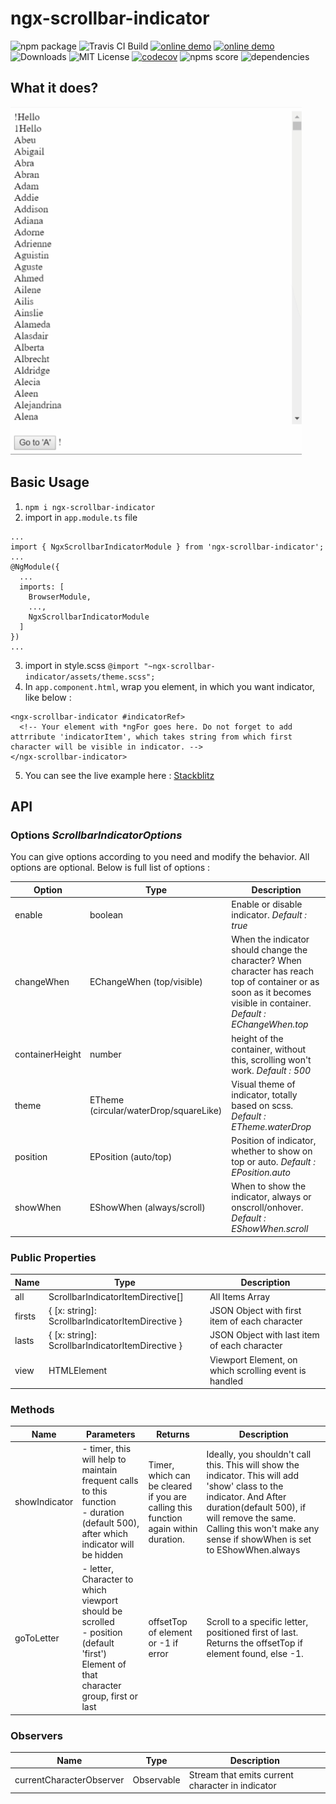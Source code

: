 # ngx-scrollbar-indicator
![npm package](https://badge.fury.io/js/ngx-scrollbar-indicator.svg "npm package")
![Travis CI Build](https://travis-ci.com/shhdharmen/ngx-scrollbar-indicator.svg?branch=master "Travis-CI Build")
[![online demo](https://img.shields.io/badge/github--pages-online-blue.svg)](https://shhdharmen.github.io/ngx-scrollbar-indicator/ "online demo")
[![online demo](https://img.shields.io/badge/stackblitz-online-blue.svg)](https://stackblitz.com/edit/ngx-scrollbar-indicator-basic?file=src/app/app.component.html "online demo")
![Downloads](https://img.shields.io/npm/dt/ngx-scrollbar-indicator.svg "Total Downloads")
![MIT License](https://img.shields.io/npm/l/ngx-scrollbar-indicator.svg "MIT License")
[![codecov](https://codecov.io/gh/shhdharmen/ngx-scrollbar-indicator/branch/master/graph/badge.svg)](https://codecov.io/gh/shhdharmen/ngx-scrollbar-indicator)
![npms score](https://badges.npms.io/ngx-scrollbar-indicator.svg "NPMS Score")
![dependencies](https://img.shields.io/david/shhdharmen/ngx-scrollbar-indicator.svg "Dependencies")

## What it does?
![what it does gif](./chrome-capture.gif)

## Basic Usage
1.  `npm i ngx-scrollbar-indicator`
2.  import in `app.module.ts` file
```
...
import { NgxScrollbarIndicatorModule } from 'ngx-scrollbar-indicator';
...
@NgModule({
  ...
  imports: [
    BrowserModule,
    ...,
    NgxScrollbarIndicatorModule
  ]
})
...
```
3.  import in style.scss `@import "~ngx-scrollbar-indicator/assets/theme.scss";`
4.  In `app.component.html`, wrap you element, in which you want indicator, like below :
```
<ngx-scrollbar-indicator #indicatorRef>
  <!-- Your element with *ngFor goes here. Do not forget to add attrribute 'indicatorItem', which takes string from which first character will be visible in indicator. -->
</ngx-scrollbar-indicator>
```
5.  You can see the live example here : [Stackblitz](https://stackblitz.com/edit/ngx-scrollbar-indicator-basic?file=src/app/app.component.html)

## API

### Options *ScrollbarIndicatorOptions*
You can give options according to you need and modify the behavior. All options are optional. Below is full list of options :

| Option  | Type  | Description |
| ------  | ----  | ----------- |
| enable  | boolean | Enable or disable indicator. *Default : true* |
| changeWhen  | EChangeWhen (top/visible) | When the indicator should change the character? When character has reach top of container or as soon as it becomes visible in container. *Default : EChangeWhen.top*  |
| containerHeight | number  | height of the container, without this, scrolling won't work. *Default : 500*  |
| theme | ETheme (circular/waterDrop/squareLike)  | Visual theme of indicator, totally based on scss. *Default : ETheme.waterDrop*  |
| position  | EPosition (auto/top)  | Position of indicator, whether to show on top or auto. *Default : EPosition.auto* |
| showWhen  | EShowWhen (always/scroll) | When to show the indicator, always or onscroll/onhover. *Default : EShowWhen.scroll*  |

### Public Properties

| Name  | Type  | Description |
| ----  | ----  | ----------- |
| all | ScrollbarIndicatorItemDirective[] | All Items Array |
| firsts  | { [x: string]: ScrollbarIndicatorItemDirective }  | JSON Object with first item of each character |
| lasts | { [x: string]: ScrollbarIndicatorItemDirective }  | JSON Object with last item of each character  |
| view  | HTMLElement | Viewport Element, on which scrolling event is handled |

### Methods

| Name  | Parameters  | Returns | Description |
| ----  | ----------  | ------- | ----------- |
| showIndicator | - timer, this will help to maintain frequent calls to this function<br> - duration (default 500), after which indicator will be hidden | Timer, which can be cleared if you are calling this function again within duration. | Ideally, you shouldn't call this. This will show the indicator. This will add 'show' class to the indicator. And After duration(default 500), if will remove the same. Calling this won't make any sense if showWhen is set to EShowWhen.always |
| goToLetter  | - letter, Character to which viewport should be scrolled<br>- position (default 'first') Element of that character group, first or last | offsetTop of element or -1 if error | Scroll to a specific letter, positioned first of last. Returns the offsetTop if element found, else -1.

### Observers

| Name  | Type  | Description |
| ----  | ----  | ----------- |
| currentCharacterObserver  | Observable<string>  | Stream that emits current character in indicator
